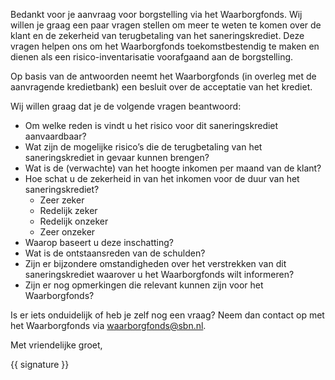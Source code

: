 Bedankt voor je aanvraag voor borgstelling via het Waarborgfonds. Wij willen je graag een paar vragen stellen om meer te weten te komen over de klant en de zekerheid van terugbetaling van het saneringskrediet. Deze vragen helpen ons om het Waarborgfonds toekomstbestendig te maken en dienen als een risico-inventarisatie voorafgaand aan de borgstelling.

Op basis van de antwoorden neemt het Waarborgfonds (in overleg met de aanvragende kredietbank) een besluit over de acceptatie van het krediet.

Wij willen graag dat je de volgende vragen beantwoord:

* Om welke reden is vindt u het risico voor dit saneringskrediet aanvaardbaar?
* Wat zijn de mogelijke risico’s die de terugbetaling van het saneringskrediet in gevaar kunnen brengen?
* Wat is de (verwachte) van het hoogte inkomen per maand van de klant?
* Hoe schat u de zekerheid in van het inkomen voor de duur van het saneringskrediet?
  * Zeer zeker
  * Redelijk zeker
  * Redelijk onzeker
  * Zeer onzeker
* Waarop baseert u deze inschatting?
* Wat is de ontstaansreden van de schulden?
* Zijn er bijzondere omstandigheden over het verstrekken van dit saneringskrediet waarover u het Waarborgfonds wilt informeren?
* Zijn er nog opmerkingen die relevant kunnen zijn voor het Waarborgfonds?

Is er iets onduidelijk of heb je zelf nog een vraag? Neem dan contact op met het Waarborgfonds via waarborgfonds@sbn.nl.

Met vriendelijke groet,

{{ signature }}